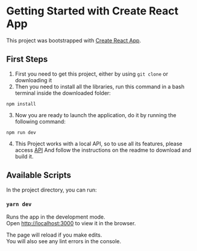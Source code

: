 # Getting Started with Create React App

This project was bootstrapped with [Create React App](https://github.com/facebook/create-react-app).

## First Steps
1) First you need to get this project, either by using `git clone` or downloading it
2) Then you need to install all the libraries, run this command in a bash terminal inside the downloaded folder:
```console
npm install
```
3) Now you are ready to launch the application, do it by running the following command:
```console
npm run dev
```
4) This Project works with a local API, so to use all its features, please access
[API](https://github.com/ricardocza/m6-s2-fullstack-chalenge-backend)
And follow the instructions on the readme to download and build it.


## Available Scripts

In the project directory, you can run:

### `yarn dev`

Runs the app in the development mode.\
Open [http://localhost:3000](http://localhost:3000) to view it in the browser.

The page will reload if you make edits.\
You will also see any lint errors in the console.
